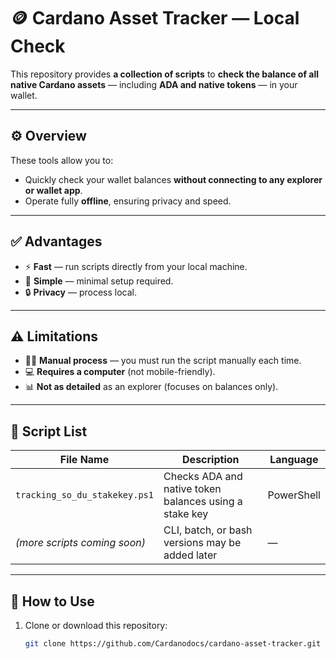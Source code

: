 # 🪙 Cardano Asset Tracker — Local Check  

This repository provides **a collection of scripts** to **check the balance of all native Cardano assets** — including **ADA and native tokens** — in your wallet.  

---

## ⚙️ Overview  

These tools allow you to:
- Quickly check your wallet balances **without connecting to any explorer or wallet app**.  
- Operate fully **offline**, ensuring privacy and speed.  

---

## ✅ Advantages  

- ⚡ **Fast** — run scripts directly from your local machine.  
- 🧩 **Simple** — minimal setup required.  
- 🔒 **Privacy** — process local.  

---

## ⚠️ Limitations  

- 🧍‍♂️ **Manual process** — you must run the script manually each time.  
- 💻 **Requires a computer** (not mobile-friendly).  
- 📊 **Not as detailed** as an explorer (focuses on balances only).  

---

## 📂 Script List  

| File Name | Description | Language |
|------------|--------------|-----------|
| `tracking_so_du_stakekey.ps1` | Checks ADA and native token balances using a stake key | PowerShell |
| *(more scripts coming soon)* | CLI, batch, or bash versions may be added later | — |

---

## 🚀 How to Use  

1. Clone or download this repository:  
   ```bash
   git clone https://github.com/Cardanodocs/cardano-asset-tracker.git

